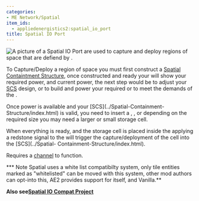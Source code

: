 ```yaml
---
categories:
- ME Network/Spatial
item_ids:
  - appliedenergistics2:spatial_io_port
title: Spatial IO Port
---
```


![A picture of a Spatial IO
Port](../../../../public/assets/large/spatial_io_port.png)<ItemLink
id="appliedenergistics2:spatial_io_port"/> are used to capture and
deploy regions of space that are defiend by <ItemLink
id="appliedenergistics2:spatial_pylon"/>.



To Capture/Deploy a region of space you must first construct a [Spatial
Containtment Structure](spatial-containment-structure.md), once
constructed and ready your <ItemLink
id="appliedenergistics2:spatial_io_port"/> will show your required
power, and current power, the next step would be to adjust your
[SCS](spatial-containment-structure.md) design, or to build and
power your required <ItemLink id="appliedenergistics2:energy_cell"/>
or <ItemLink id="appliedenergistics2:dense_energy_cell"/> to meet
the demands of the <ItemLink
id="appliedenergistics2:spatial_io_port"/>.



Once power is available and your [SCS](../Spatial-Containment-
Structure/index.html) is valid, you need to insert a <ItemLink
id="appliedenergistics2:2_cubed_spatial_storage_cell"/>, <ItemLink
id="appliedenergistics2:16_cubed_spatial_storage_cell"/>, or
<ItemLink id="appliedenergistics2:128_cubed_spatial_storage_cell"/>
depending on the required size you may need a larger or small storage cell.



When everything is ready, and the storage cell is placed inside the <ItemLink
id="appliedenergistics2:spatial_io_port"/> applying a redstone
signal to the <ItemLink id="appliedenergistics2:spatial_io_port"/>
will trigger the capture/deployment of the cell into the [SCS](../Spatial-
Containment-Structure/index.html).



Requires a [channel](../../channels.md) to function.



 *** Note Spatial uses a white list compatibilty system, only tile entities
marked as "whitelisted" can be moved with this system, other mod authors can
opt-into this, AE2 provides support for itself, and Vanilla.**



 **Also see[Spatial IO Compat
Project](https://github.com/AlgorithmX2/SpatialIO-Compat)**

<RecipeFor id="appliedenergistics2:spatial_io_port"/>
